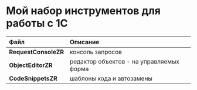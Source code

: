 # Мой набор инструментов для работы с 1С

|   Файл	|   Описание	|  
|:-----------------|:---------------|
|   **RequestConsoleZR**	|   консоль запросов	|  
|   **ObjectEditorZR**	|   редактор объектов - на управляемых форма	| 
|   **CodeSnippetsZR**	|   шаблоны кода и автозамены	| 